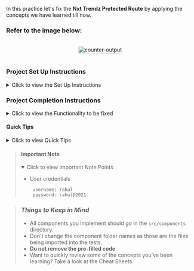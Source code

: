 In this practice let's fix the **Nxt Trendz Protected Route** by applying the concepts we have learned till now.

### Refer to the image below:

<br/>
<div style="text-align: center;">
    <img src="https://assets.ccbp.in/frontend/content/react-js/nxt-trendz-protected-route-output.gif" alt="counter-output" style="max-width:70%;box-shadow:0 2.8px 2.2px rgba(0, 0, 0, 0.12)">
</div>
<br/>

### Project Set Up Instructions

<details>
<summary>Click to view the Set Up Instructions</summary>

- Download dependencies by running `npm install`
- Start up the app using `npm start`
</details>

### Project Completion Instructions

<details>
<summary>Click to view the Functionality to be fixed</summary>

#### Fix The Functionality

Fix the given code to have the following functionality

- When an unauthenticated user tries to access the `HomeRoute`, `ProductsRoute` or `CartRoute` then the page should be redirected to the `LoginRoute` using the protected route.
- When an authenticated user tries to access the `HomeRoute`, `ProductsRoute` or `CartRoute` then the page should be navigated to the respective route using the protected route.
</details>

#### Quick Tips

<details>
<summary>Click to view Quick Tips</summary>

- There are `8` bugs to be fixed to achieve the functionality and the UI that is expected.

</details>

> #### Important Note
>
> <details open>
> <summary>Click to view Important Note Points</summary>
>
> - User credentials
>
>   ```
>    username: rahul
>    password: rahul@2021
>   ```
>
> </details>

> ### _Things to Keep in Mind_
>
> - All components you implement should go in the `src/components` directory.
> - Don't change the component folder names as those are the files being imported into the tests.
> - **Do not remove the pre-filled code**
> - Want to quickly review some of the concepts you’ve been learning? Take a look at the Cheat Sheets.
